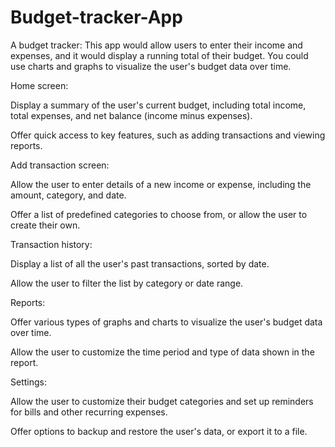 # Budget-tracker-App
A budget tracker: This app would allow users to enter their income and expenses, and it would display a running total of their budget. You could use charts and graphs to visualize the user's budget data over time. 

Home screen: 

Display a summary of the user's current budget, including total income, total expenses, and net balance (income minus expenses). 

Offer quick access to key features, such as adding transactions and viewing reports. 

Add transaction screen: 

Allow the user to enter details of a new income or expense, including the amount, category, and date. 

Offer a list of predefined categories to choose from, or allow the user to create their own. 

Transaction history: 

Display a list of all the user's past transactions, sorted by date. 

Allow the user to filter the list by category or date range. 

Reports: 

Offer various types of graphs and charts to visualize the user's budget data over time. 

Allow the user to customize the time period and type of data shown in the report. 

Settings: 

Allow the user to customize their budget categories and set up reminders for bills and other recurring expenses. 

Offer options to backup and restore the user's data, or export it to a file. 
